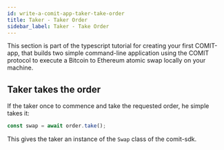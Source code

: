 ```yaml
---
id: write-a-comit-app-taker-take-order
title: Taker - Taker Order
sidebar_label: Taker - Take Order
---
```


This section is part of the typescript tutorial for creating your first COMIT-app, that builds two simple command-line application using the COMIT protocol to execute a Bitcoin to Ethereum atomic swap locally on your machine.

## Taker takes the order

If the taker once to commence and take the requested order, he simple takes it:

```typescript
const swap = await order.take();
```

This gives the taker an instance of the `Swap` class of the comit-sdk.
